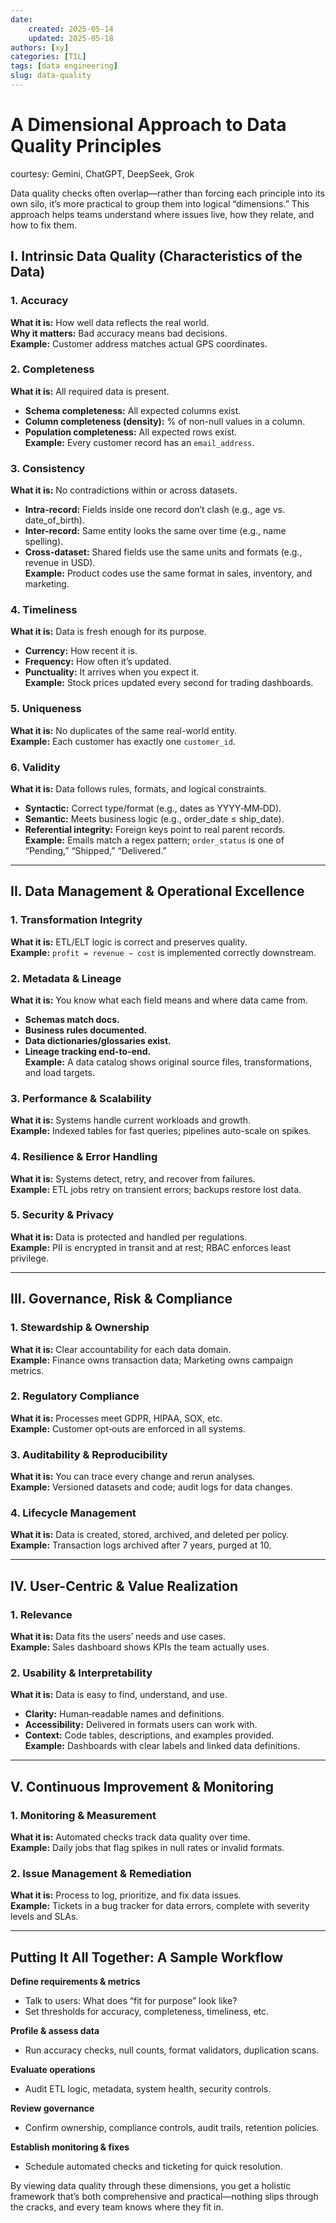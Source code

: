 ```yaml
---
date:
    created: 2025-05-14
    updated: 2025-05-18
authors: [xy]
categories: [TIL]
tags: [data engineering]
slug: data-quality
---
```


# A Dimensional Approach to Data Quality Principles
<!-- more -->
courtesy: Gemini, ChatGPT, DeepSeek, Grok

Data quality checks often overlap—rather than forcing each principle into its own silo, it’s more practical to group them into logical “dimensions.” This approach helps teams understand where issues live, how they relate, and how to fix them.

## I. Intrinsic Data Quality (Characteristics of the Data)

### 1. Accuracy  
**What it is:** How well data reflects the real world.  
**Why it matters:** Bad accuracy means bad decisions.  
**Example:** Customer address matches actual GPS coordinates.

### 2. Completeness  
**What it is:** All required data is present.  
- **Schema completeness:** All expected columns exist.  
- **Column completeness (density):** % of non-null values in a column.  
- **Population completeness:** All expected rows exist.  
**Example:** Every customer record has an `email_address`.

### 3. Consistency  
**What it is:** No contradictions within or across datasets.  
- **Intra-record:** Fields inside one record don’t clash (e.g., age vs. date_of_birth).  
- **Inter-record:** Same entity looks the same over time (e.g., name spelling).  
- **Cross-dataset:** Shared fields use the same units and formats (e.g., revenue in USD).  
**Example:** Product codes use the same format in sales, inventory, and marketing.

### 4. Timeliness  
**What it is:** Data is fresh enough for its purpose.  
- **Currency:** How recent it is.  
- **Frequency:** How often it’s updated.  
- **Punctuality:** It arrives when you expect it.  
**Example:** Stock prices updated every second for trading dashboards.

### 5. Uniqueness  
**What it is:** No duplicates of the same real-world entity.  
**Example:** Each customer has exactly one `customer_id`.

### 6. Validity  
**What it is:** Data follows rules, formats, and logical constraints.  
- **Syntactic:** Correct type/format (e.g., dates as YYYY‑MM‑DD).  
- **Semantic:** Meets business logic (e.g., order_date ≤ ship_date).  
- **Referential integrity:** Foreign keys point to real parent records.  
**Example:** Emails match a regex pattern; `order_status` is one of “Pending,” “Shipped,” “Delivered.”

---

## II. Data Management & Operational Excellence

### 1. Transformation Integrity  
**What it is:** ETL/ELT logic is correct and preserves quality.  
**Example:** `profit = revenue − cost` is implemented correctly downstream.

### 2. Metadata & Lineage  
**What it is:** You know what each field means and where data came from.  
- **Schemas match docs.**  
- **Business rules documented.**  
- **Data dictionaries/glossaries exist.**  
- **Lineage tracking end-to-end.**  
**Example:** A data catalog shows original source files, transformations, and load targets.

### 3. Performance & Scalability  
**What it is:** Systems handle current workloads and growth.  
**Example:** Indexed tables for fast queries; pipelines auto-scale on spikes.

### 4. Resilience & Error Handling  
**What it is:** Systems detect, retry, and recover from failures.  
**Example:** ETL jobs retry on transient errors; backups restore lost data.

### 5. Security & Privacy  
**What it is:** Data is protected and handled per regulations.  
**Example:** PII is encrypted in transit and at rest; RBAC enforces least privilege.

---

## III. Governance, Risk & Compliance

### 1. Stewardship & Ownership  
**What it is:** Clear accountability for each data domain.  
**Example:** Finance owns transaction data; Marketing owns campaign metrics.

### 2. Regulatory Compliance  
**What it is:** Processes meet GDPR, HIPAA, SOX, etc.  
**Example:** Customer opt‑outs are enforced in all systems.

### 3. Auditability & Reproducibility  
**What it is:** You can trace every change and rerun analyses.  
**Example:** Versioned datasets and code; audit logs for data changes.

### 4. Lifecycle Management  
**What it is:** Data is created, stored, archived, and deleted per policy.  
**Example:** Transaction logs archived after 7 years, purged at 10.

---

## IV. User-Centric & Value Realization

### 1. Relevance  
**What it is:** Data fits the users’ needs and use cases.  
**Example:** Sales dashboard shows KPIs the team actually uses.

### 2. Usability & Interpretability  
**What it is:** Data is easy to find, understand, and use.  
- **Clarity:** Human‑readable names and definitions.  
- **Accessibility:** Delivered in formats users can work with.  
- **Context:** Code tables, descriptions, and examples provided.  
**Example:** Dashboards with clear labels and linked data definitions.

---

## V. Continuous Improvement & Monitoring

### 1. Monitoring & Measurement  
**What it is:** Automated checks track data quality over time.  
**Example:** Daily jobs that flag spikes in null rates or invalid formats.

### 2. Issue Management & Remediation  
**What it is:** Process to log, prioritize, and fix data issues.  
**Example:** Tickets in a bug tracker for data errors, complete with severity levels and SLAs.

---

## Putting It All Together: A Sample Workflow

**Define requirements & metrics**  

- Talk to users: What does “fit for purpose” look like?  
- Set thresholds for accuracy, completeness, timeliness, etc.

**Profile & assess data**  

   - Run accuracy checks, null counts, format validators, duplication scans.

**Evaluate operations** 

   - Audit ETL logic, metadata, system health, security controls.

**Review governance**  

   - Confirm ownership, compliance controls, audit trails, retention policies.

**Establish monitoring & fixes**  

   - Schedule automated checks and ticketing for quick resolution.

By viewing data quality through these dimensions, you get a holistic framework that’s both comprehensive and practical—nothing slips through the cracks, and every team knows where they fit in.
